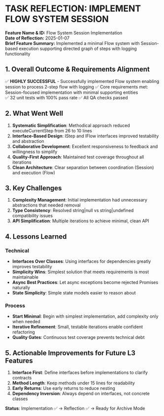 # TASK REFLECTION: IMPLEMENT FLOW SYSTEM SESSION

**Feature Name & ID:** Flow System Session Implementation  
**Date of Reflection:** 2025-01-07  
**Brief Feature Summary:** Implemented a minimal Flow system with Session-based execution supporting directed graph of steps with logging functionality

## 1. Overall Outcome & Requirements Alignment

✅ **HIGHLY SUCCESSFUL** - Successfully implemented Flow system enabling session to process 2-step flow with logging
✅ Core requirements met: Session-focused implementation with minimal supporting entities  
✅ 32 unit tests with 100% pass rate
✅ All QA checks passed

## 2. What Went Well

1. **Systematic Simplification**: Methodical approach reduced executeCurrentStep from 26 to 10 lines
2. **Interface-Based Design**: IStep and IFlow interfaces improved testability and abstraction
3. **Collaborative Development**: Excellent responsiveness to feedback and willingness to simplify
4. **Quality-First Approach**: Maintained test coverage throughout all iterations
5. **Clean Architecture**: Clear separation between coordination (Session) and execution (Flow)

## 3. Key Challenges

1. **Complexity Management**: Initial implementation had unnecessary abstractions that needed removal
2. **Type Consistency**: Resolved string|null vs string|undefined compatibility issues
3. **API Simplification**: Multiple iterations to achieve minimal, clean API

## 4. Lessons Learned

### Technical

- **Interfaces Over Classes**: Using interfaces for dependencies greatly improves testability
- **Simplicity Wins**: Simplest solution that meets requirements is most maintainable
- **Async Best Practices**: Let async exceptions become rejected Promises naturally
- **State Simplicity**: Simple state models easier to reason about

### Process

- **Start Minimal**: Begin with simplest implementation, add complexity only when needed
- **Iterative Refinement**: Small, testable iterations enable confident refactoring
- **Quality Gates**: Continuous test coverage prevents technical debt

## 5. Actionable Improvements for Future L3 Features

1. **Interface First**: Define interfaces before implementations to clarify contracts
2. **Method Length**: Keep methods under 15 lines for readability
3. **Early Returns**: Use early returns to reduce nesting
4. **Dependency Inversion**: Always depend on interfaces, not concrete classes

**Status**: Implementation ✅ → Reflection ✅ → Ready for Archive Mode
